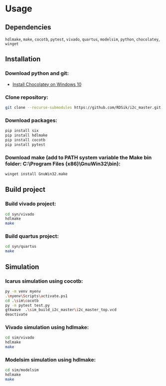 # Usage

## Dependencies 

`hdlmake`, `make`, `cocotb`, `pytest`, `vivado`, `quartus`, `modelsim`, `python`, `chocolatey`, `winget`

## Installation

### Download python and git:
- [Install Chocolatey on Windows 10](https://gist.github.com/lopezjurip/2a188c90284bf239197b)

### Clone repository:
```bash
git clone --recurse-submodules https://github.com/RDSik/i2c_master.git
```

### Download packages:
```bash
pip install six
pip install hdlmake
pip install cocotb
pip install pytest
```

### Download make (add to PATH system variable the Make bin folder: C:\Program Files (x86)\GnuWin32\bin):
```bash
winget install GnuWin32.make
```

## Build project

### Build vivado project:
```bash
cd syn/vivado
hdlmake
make
```

### Build quartus project:
```bash
cd syn/quartus
make
```

## Simulation

### Icarus simulation using cocotb:
```bash
py -m venv myenv
.\myenv\Scripts\activate.ps1
cd .\sim\cocotb
py -m pytest test.py
gtkwave  .\sim_build_i2c_master\i2c_master_top.vcd
deactivate
```

### Vivado simulation using hdlmake:
```bash
cd sim/vivado
hdlmake
make
```

### Modelsim simulation using hdlmake:
```bash
cd sim/modelsim
hdlmake
make
```
